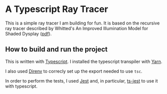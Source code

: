 # A Typescript Ray Tracer

This is a simple ray tracer I am building for fun.
It is based on the recursive ray tracer described by Whitted's An Improved Illumination Model for Shaded Dysplay ([pdf](https://www.cs.drexel.edu/~david/Classes/CS586/Papers/p343-whitted.pdf)).

## How to build and run the project

This is written with [Typescript](https://www.typescriptlang.org/). I installed the typescript transpiler with [Yarn](https://yarnpkg.com/en/).

I also used [Direnv](https://github.com/direnv/direnv) to correcly set up the export needed to use `tsc`.

In order to perform the tests, I used [Jest](https://jestjs.io/) and, in particular, [ts-jest](https://github.com/kulshekhar/ts-jest) to use it with typescript.